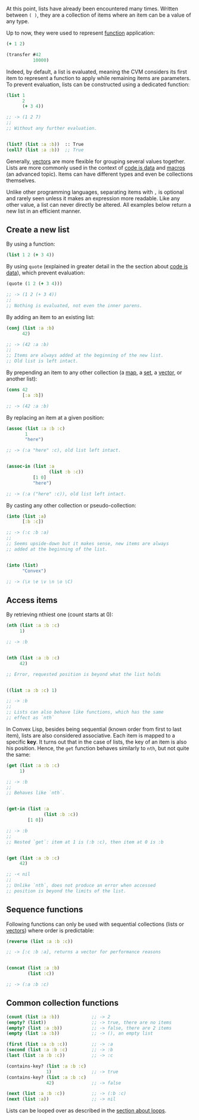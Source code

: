 At this point, lists have already been encountered many times. Written between `( )`, they are a collection of items where an item can be
a value of any type.

Up to now, they were used to represent [function](/cvm/function) application:

```clojure
(+ 1 2)

(transfer #42
          10000)
```

Indeed, by default, a list is evaluated, meaning the CVM considers its first item to represent a function to apply while remaining items are
parameters. To prevent evaluation, lists can be constructed using a dedicated function:

```clojure
(list 1
      2
      (+ 3 4))

;; -> (1 2 7)
;;
;; Without any further evaluation.


(list? (list :a :b))  :: True
(coll? (list :a :b))  ;; True
```

Generally, [vectors](/cvm/data-types/vector) are more flexible for grouping several values together. Lists are more commonly used in the context of
[code is data](/cvm/code-is-data) and [macros](/cvm/macros) (an advanced topic). Items can have different types and even be collections themselves.

Unlike other programming languages, separating items with `,` is optional and rarely seen unless it makes an expression more readable. Like any other
value, a list can never directly be altered. All examples below return a new list in an efficient manner.


## Create a new list

By using a function:

```clojure
(list 1 2 (+ 3 4))
```

By using `quote` (explained in greater detail in the the section about [code is data](/cvm/code-is-data)), which prevent evaluation:

```clojure
(quote (1 2 (+ 3 4)))

;; -> (1 2 (+ 3 4))
;;
;; Nothing is evaluated, not even the inner parens.
```

By adding an item to an existing list:

```clojure
(conj (list :a :b)
      42)

;; -> (42 :a :b)
;;
;; Items are always added at the beginning of the new list.
;; Old list is left intact.
```

By prepending an item to any other collection (a [map](/cvm/data-types/map), a [set](/cvm/data-types/set), a [vector](/cvm/data-types/vector), or another list):

```clojure
(cons 42
      [:a :b])

;; -> (42 :a :b)
```

By replacing an item at a given position:

```clojure
(assoc (list :a :b :c)
       1
       "here")

;; -> (:a "here" :c), old list left intact.


(assoc-in (list :a
                (list :b :c))
          [1 0]
          "here")

;; -> (:a ("here" :c)), old list left intact.

```

By casting any other collection or pseudo-collection:

```clojure
(into (list :a)
      [:b :c])

;; -> (:c :b :a)
;;
;; Seems upside-down but it makes sense, new items are always
;; added at the beginning of the list.


(into (list)
      "Convex")

;; -> (\x \e \v \n \o \C)
```


## Access items

By retrieving nthiest one (count starts at 0):

```clojure
(nth (list :a :b :c)
     1)

;; -> :b


(nth (list :a :b :c)
     42)

;; Error, requested position is beyond what the list holds


((list :a :b :c) 1)

;; -> :b
;;
;; Lists can also behave like functions, which has the same
;; effect as `nth`
```

In Convex Lisp, besides being sequential (known order from first to last item), lists are also considered associative. Each item is mapped to
a specific **key**. It turns out that in the case of lists, the key of an item is also his position. Hence, the `get` function behaves similarly
to `nth`, but not quite the same:

```clojure
(get (list :a :b :c)
     1)

;; -> :b
;;
;; Behaves like `nth`.


(get-in (list :a
              (list :b :c))
        [1 0])

;; -> :b
;;
;; Nested `get`: item at 1 is (:b :c), then item at 0 is :b


(get (list :a :b :c)
     42)

;; -< nil
;;
;; Unlike `nth`, does not produce an error when accessed
;; position is beyond the limits of the list.
```


## Sequence functions

Following functions can only be used with sequential collections (lists or [vectors](/cvm/data-types/vector)) where order is predictable:

```clojure
(reverse (list :a :b :c))

;; -> [:c :b :a], returns a vector for performance reasons


(concat (list :a :b)
        (list :c))

;; -> (:a :b :c)
```


## Common collection functions

```clojure
(count (list :a :b))            ;; -> 2
(empty? (list))                 ;; -> true, there are no items
(empty? (list :a :b))           ;; -> false, there are 2 items
(empty (list :a :b))            ;; -> (), an empty list

(first (list :a :b :c))         ;; -> :a
(second (list :a :b :c)         ;; -> :b
(last (list :a :b :c))          ;; -> :c

(contains-key? (list :a :b :c)
               1)               ;; -> true
(contains-key? (list :a :b :c)
               42)              ;; -> false

(next (list :a :b :c))          ;; -> (:b :c)
(next (list :a))                ;; -> nil
```

Lists can be looped over as described in the [section about loops](/cvm/loops).
